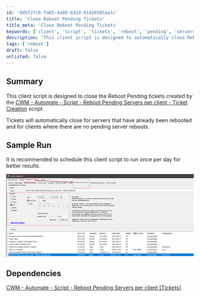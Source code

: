 ```yaml
---
id: '0d5f27c6-fa65-4a98-b32d-61426505aa1c'
title: 'Close Reboot Pending Tickets'
title_meta: 'Close Reboot Pending Tickets'
keywords: ['client', 'script', 'tickets', 'reboot', 'pending', 'servers']
description: 'This client script is designed to automatically close Reboot Pending tickets for servers that have already been rebooted and for clients without any pending server reboots. It is recommended to schedule this script to run once per day to ensure optimal performance and ticket management.'
tags: ['reboot']
draft: false
unlisted: false
---
```


## Summary

This client script is designed to close the Reboot Pending tickets created by the [CWM - Automate - Script - Reboot Pending Servers per client - Ticket Creation](<./Reboot Pending Servers per client - Ticket Creation.md>) script.

Tickets will automatically close for servers that have already been rebooted and for clients where there are no pending server reboots.

## Sample Run

It is recommended to schedule this client script to run once per day for better results.

![Sample Run](../../../static/img/Reboot-Pending-Servers-per-client---Ticket-Management/image_1.png)

## Dependencies

[CWM - Automate - Script - Reboot Pending Servers per client [Tickets]](<./Reboot Pending Servers per client - Ticket Creation.md>)
